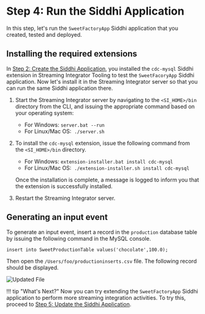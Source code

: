 # Step 4: Run the Siddhi Application

In this step, let's run the `SweetFactoryApp` Siddhi application that you created, tested and deployed.

## Installing the required extensions

In [Step 2: Create the Siddhi Application]({{base_path}}/streaming/getting-started/create-the-siddhi-application), you installed the `cdc-mysql` Siddhi extension in Streaming Integrator Tooling to test the `SweetFacoryApp` Siddhi application. Now let's install it in the Streaming Integrator server so that you can run the same Siddhi application there.

1. Start the Streaming Integrator server by navigating to the `<SI_HOME>/bin` directory from the CLI, and issuing the appropriate command based on your operating system:</br>
   
   - For Windows: `server.bat --run`</br>
   - For Linux/Mac OS:  `./server.sh`
   
2. To install the `cdc-mysql` extension, issue the following command from the `<SI_HOME>/bin` directory. 

    - For Windows: `extension-installer.bat install cdc-mysql`</br>
    - For Linux/Mac OS:  `./extension-installer.sh install cdc-mysql`
    
    Once the installation is complete, a message is logged to inform you that the extension is successfully installed.
    
3. Restart the Streaming Integrator server.

## Generating an input event

To generate an input event, insert a record in the `production` database table by issuing the following command in the MySQL console.

`insert into SweetProductionTable values('chocolate',100.0);`

Then open the `/Users/foo/productioninserts.csv` file. The following record should be displayed.

![Updated File]({{base_path}}/assets/img/streaming/quick-start-guide-101/updated-file.png)
    
!!! tip "What's Next?"
    Now you can try extending the `SweetFactoryApp` Siddhi application to perform more streaming integration activities. To try this, proceed to [Step 5: Update the Siddhi Application](update-the-siddhi-application.md).
